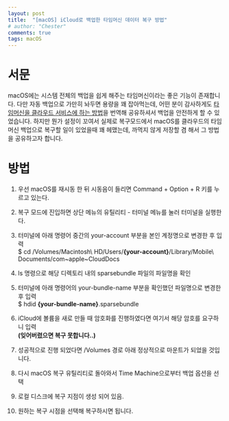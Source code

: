 ```yaml
---
layout: post
title:  "[macOS] iCloud로 백업한 타임머신 데이터 복구 방법"
# author: "Chester"
comments: true
tags: macOS
---
```


# 서문
macOS에는 시스템 전체의 백업을 쉽게 해주는 타임머신이라는 좋은 기능이 존재합니다. 다만 자동 백업으로 가만히 놔두면 용량을 꽤 잡아먹는데, 어떤 분이 감사하게도 [타임머신을 클라우드 서비스에 하는 방법](https://williamjeong2.github.io/blog/2-how-to-save-apple-time-machine-mackups-to-cloud-services/)을 번역해 공유하셔서 백업을 안전하게 할 수 있었습니다. 하지만 뭔가 설정이 꼬여서 실제로 복구모드에서 macOS를 클라우드의 타임머신 백업으로 복구할 일이 있었을때 꽤 헤맸는데, 까먹지 않게 저장할 겸 해서 그 방법을 공유하고자 합니다.

# 방법
1. 우선 macOS를 재시동 한 뒤 시동음이 들리면 Command + Option + R 키를 누르고 있는다.
   
2. 복구 모드에 진입하면 상단 메뉴의 유틸리티 - 터미널 메뉴를 눌러 터미널을 실행한다.
   
3. 터미널에 아래 명령어 중간의 your-account 부분을 본인 계정명으로 변경한 후 입력   
$ cd /Volumes/Macintosh\ HD/Users/**{your-account}**/Library/Mobile\ Documents/com~apple~CloudDocs
   
4. ls 명령으로 해당 디렉토리 내의 sparsebundle 파일의 파일명을 확인
   
5. 터미널에 아래 명령어의 your-bundle-name 부분을 확인했던 파일명으로 변경한 후 입력   
$ hdid **{your-bundle-name}**.sparsebundle
   
6. iCloud에 볼륨을 새로 만들 때 암호화를 진행하였다면 여기서 해당 암호를 요구하니 입력   
**(잊어버렸으면 복구 못합니다..)**
   
7. 성공적으로 진행 되었다면 /Volumes 경로 아래 정상적으로 마운트가 되었을 것입니다.
   
8. 다시 macOS 복구 유틸리티로 돌아와서 Time Machine으로부터 백업 옵션을 선택
   
9. 로컬 디스크에 복구 지점이 생성 되어 있음.
   
10. 원하는 복구 시점을 선택해 복구하시면 됩니다.